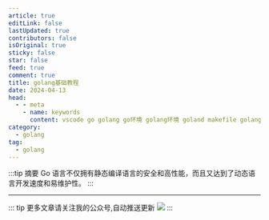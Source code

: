 ```yaml
---
article: true
editLink: false
lastUpdated: true
contributors: false
isOriginal: true
sticky: false
star: false
feed: true
comment: true
title: golang基础教程
date: 2024-04-13
head:
  - - meta
    - name: keywords
      content: vscode go golang go环境 golang环境 goland makefile golang开发
category:
  - golang
tag:
  - golang
---
```

:::tip 摘要
Go 语言不仅拥有静态编译语言的安全和高性能，而且又达到了动态语言开发速度和易维护性。
:::
<!-- more -->

---
::: tip 更多文章请关注我的公众号,自动推送更新
![](/wx.png)
:::
